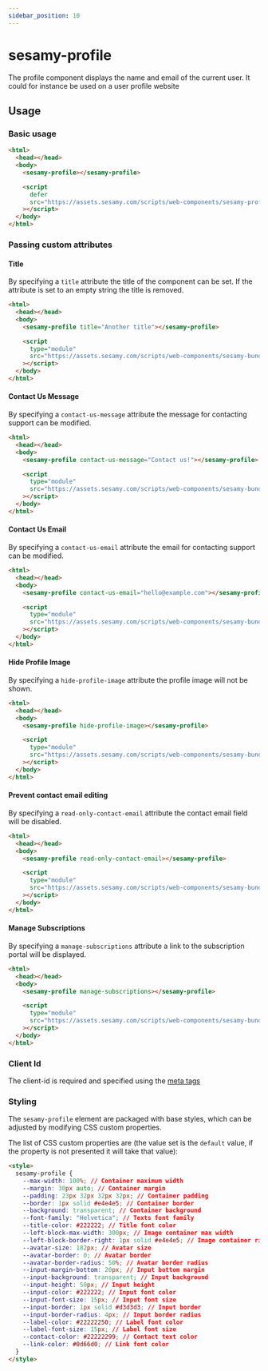 ```yaml
---
sidebar_position: 10
---
```


# sesamy-profile

The profile component displays the name and email of the current user. It could for instance be used on a user profile website

## Usage

### Basic usage

```html
<html>
  <head></head>
  <body>
    <sesamy-profile></sesamy-profile>

    <script
      defer
      src="https://assets.sesamy.com/scripts/web-components/sesamy-profile.min.js"
    ></script>
  </body>
</html>
```

### Passing custom attributes

#### Title

By specifying a `title` attribute the title of the component can be set. If the attribute is set to an empty string the title is removed.

```html
<html>
  <head></head>
  <body>
    <sesamy-profile title="Another title"></sesamy-profile>

    <script
      type="module"
      src="https://assets.sesamy.com/scripts/web-components/sesamy-bundle.min.js"
    ></script>
  </body>
</html>
```

#### Contact Us Message

By specifying a `contact-us-message` attribute the message for contacting support can be modified.

```html
<html>
  <head></head>
  <body>
    <sesamy-profile contact-us-message="Contact us!"></sesamy-profile>

    <script
      type="module"
      src="https://assets.sesamy.com/scripts/web-components/sesamy-bundle.min.js"
    ></script>
  </body>
</html>
```

#### Contact Us Email

By specifying a `contact-us-email` attribute the email for contacting support can be modified.

```html
<html>
  <head></head>
  <body>
    <sesamy-profile contact-us-email="hello@example.com"></sesamy-profile>

    <script
      type="module"
      src="https://assets.sesamy.com/scripts/web-components/sesamy-bundle.min.js"
    ></script>
  </body>
</html>
```

#### Hide Profile Image

By specifying a `hide-profile-image` attribute the profile image will not be shown.

```html
<html>
  <head></head>
  <body>
    <sesamy-profile hide-profile-image></sesamy-profile>

    <script
      type="module"
      src="https://assets.sesamy.com/scripts/web-components/sesamy-bundle.min.js"
    ></script>
  </body>
</html>
```

#### Prevent contact email editing

By specifying a `read-only-contact-email` attribute the contact email field will be disabled.

```html
<html>
  <head></head>
  <body>
    <sesamy-profile read-only-contact-email></sesamy-profile>

    <script
      type="module"
      src="https://assets.sesamy.com/scripts/web-components/sesamy-bundle.min.js"
    ></script>
  </body>
</html>
```

#### Manage Subscriptions

By specifying a `manage-subscriptions` attribute a link to the subscription portal will be displayed.

```html
<html>
  <head></head>
  <body>
    <sesamy-profile manage-subscriptions></sesamy-profile>

    <script
      type="module"
      src="https://assets.sesamy.com/scripts/web-components/sesamy-bundle.min.js"
    ></script>
  </body>
</html>
```

### Client Id

The client-id is required and specified using the [meta tags](/docs/integration/indexing/meta-tags.md)

### Styling

The `sesamy-profile` element are packaged with base styles, which can be adjusted by modifying CSS custom properties.

The list of CSS custom properties are (the value set is the `default` value, if the property is not presented it will take that value):

```html
<style>
  sesamy-profile {
    --max-width: 100%; // Container maximum width
    --margin: 30px auto; // Container margin
    --padding: 23px 32px 32px 32px; // Container padding
    --border: 1px solid #e4e4e5; // Container border
    --background: transparent; // Container background
    --font-family: "Helvetica"; // Texts font family
    --title-color: #222222; // Title font color
    --left-block-max-width: 300px; // Image container max width
    --left-block-border-right: 1px solid #e4e4e5; // Image container right border (divider)
    --avatar-size: 182px; // Avatar size
    --avatar-border: 0; // Avatar border
    --avatar-border-radius: 50%; // Avatar border radius
    --input-margin-bottom: 20px; // Input bottom margin
    --input-background: transparent; // Input background
    --input-height: 50px; // Input height
    --input-color: #222222; // Input font color
    --input-font-size: 15px; // Input font size
    --input-border: 1px solid #d3d3d3; // Input border
    --input-border-radius: 4px; // Input border radius
    --label-color: #22222250; // Label font color
    --label-font-size: 15px; // Label font size
    --contact-color: #22222299; // Contact text color
    --link-color: #0d66d0; // Link font color
  }
</style>
```
